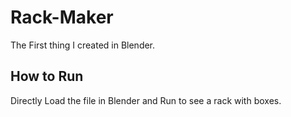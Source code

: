 # Rack-Maker
The First thing I created in Blender.  
## How to Run
Directly Load the file in Blender and Run to see a rack with boxes.
